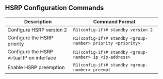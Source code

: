 ## HSRP Configuration Commands

| Description                                 | Command Format                                                 |
|---------------------------------------------|----------------------------------------------------------------|
| Configure HSRP version 2                    | `R1(config-if)# standby version 2`                             |
| Configure the HSRP priority                 | `R1(config-if)# standby <group-number> priority <priority>`   |
| Configure the HSRP virtual IP on interface  | `R1(config-if)# standby <group-number> ip <ip-address>`       |
| Enable HSRP preemption                      | `R1(config-if)# standby <group-number> preempt`               |
